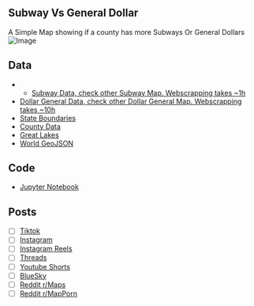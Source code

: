 ## Subway Vs General Dollar
A Simple Map showing if a county has more Subways Or General Dollars
![Image](https://drive.google.com/uc?export=view&id=)

## Data
* * [Subway Data, check other Subway Map. Webscrapping takes ~1h](../../restaurants/Subways_Per_State/)
* [Dollar General Data, check other Dollar General Map. Webscrapping takes ~10h](../../stores/Dollar_Generals_Per_State/)
* [State Boundaries](https://www.census.gov/geographies/mapping-files/time-series/geo/carto-boundary-file.html)
* [County Data](https://www.census.gov/geographies/mapping-files/time-series/geo/carto-boundary-file.html)
* [Great Lakes](https://usicecenter.gov/Products/GreatLakesData)
* [World GeoJSON](https://public.opendatasoft.com/explore/dataset/world-administrative-boundaries/export/?flg=en-us)

## Code
* [Jupyter Notebook](FormatData.ipynb)

## Posts
- [ ] [Tiktok]()
- [ ] [Instagram]()
- [ ] [Instagram Reels]()
- [ ] [Threads]()
- [ ] [Youtube Shorts]()
- [ ] [BlueSky]()
- [ ] [Reddit r/Maps]()
- [ ] [Reddit r/MapPorn]()
